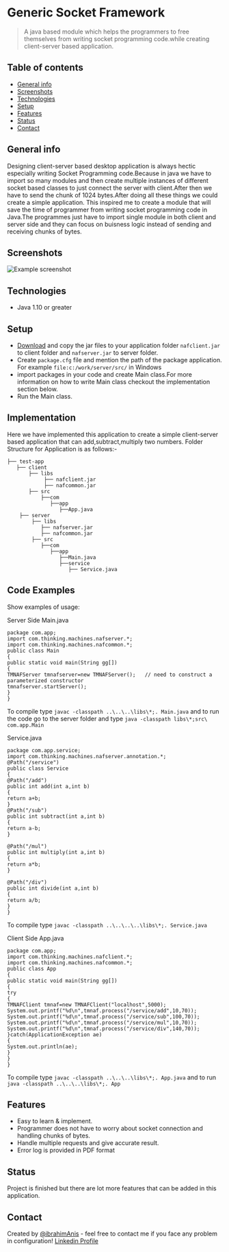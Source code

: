 # Generic Socket Framework
> A java based module which helps the programmers to free themselves from writing socket programming code.while creating client-server based application.

## Table of contents
* [General info](#general-info)
* [Screenshots](#screenshots)
* [Technologies](#technologies)
* [Setup](#setup)
* [Features](#features)
* [Status](#status)
* [Contact](#contact)

## General info
Designing client-server based desktop application is always hectic especially writing Socket Programming code.Because in java we have to import so many modules and then create multiple instances of different socket based classes to just connect the server with client.After then we have to send the chunk of 1024 bytes.After doing all these things we could create a simple application.
This inspired me to create a module that will save the time of programmer from writing socket programming code in Java.The programmes just have to import single module in both client and server side and they can focus on buisness logic instead of sending and receiving chunks of bytes. 
## Screenshots
![Example screenshot](./screenshots/server_side.png)

## Technologies
* Java 1.10 or greater

## Setup 
* [Download](https://drive.google.com/drive/folders/1KPqlA9dvWa4CyF0FPudD9ZtxPzr9OdPk?usp=sharing) and copy the jar files to your application folder
 `nafclient.jar` to client folder  and `nafserver.jar` to server folder.
* Create `package.cfg` file and mention the path of the package application. For example
   `file:c:/work/server/src/` in Windows
* import packages in your code and create Main class.For more information on how to write Main class checkout the implementation section below.
* Run the Main class.

## Implementation
Here we have implemented this application to create a simple client-server based application that can add,subtract,multiply two numbers.
Folder Structure for Application is as follows:-

```
├── test-app
   ├── client
       ├── libs
            ├── nafclient.jar
            ├── nafcommon.jar
       ├── src
           ├──com
              ├──app
                 ├──App.java
    ├── server
        ├── libs
           ├── nafserver.jar
           ├── nafcommon.jar
        ├── src
           ├──com
              ├──app
                 ├──Main.java
                 ├──service
                    ├── Service.java
```


## Code Examples
Show examples of usage:

Server Side Main.java
```
package com.app;
import com.thinking.machines.nafserver.*;
import com.thinking.machines.nafcommon.*;
public class Main
{
public static void main(String gg[])
{
TMNAFServer tmnafserver=new TMNAFServer();   // need to construct a parameterized constructor
tmnafserver.startServer();
}
}
```
To compile type ```javac -classpath ..\..\..\libs\*;. Main.java```
and to run the code go to the server folder and type ```java -classpath libs\*;src\ com.app.Main```


Service.java

```
package com.app.service;
import com.thinking.machines.nafserver.annotation.*;
@Path("/service")
public class Service
{
@Path("/add")
public int add(int a,int b)
{
return a+b;
}
@Path("/sub")
public int subtract(int a,int b)
{
return a-b;
}

@Path("/mul")
public int multiply(int a,int b)
{
return a*b;
}

@Path("/div")
public int divide(int a,int b)
{
return a/b;
}
}
```

To compile type ```javac -classpath ..\..\..\..\libs\*;. Service.java```


Client Side App.java

```
package com.app;
import com.thinking.machines.nafclient.*;
import com.thinking.machines.nafcommon.*;
public class App
{
public static void main(String gg[])
{
try
{
TMNAFClient tmnaf=new TMNAFClient("localhost",5000);
System.out.printf("%d\n",tmnaf.process("/service/add",10,70));
System.out.printf("%d\n",tmnaf.process("/service/sub",100,70));
System.out.printf("%d\n",tmnaf.process("/service/mul",10,70));
System.out.printf("%d\n",tmnaf.process("/service/div",140,70));
}catch(ApplicationException ae)
{
System.out.println(ae);
}
}
}
```
To compile type ```javac -classpath ..\..\..\libs\*;. App.java```
and to run ``` java -classpath ..\..\..\libs\*;. App```



## Features
* Easy to learn & implement.
* Programmer does not have to worry about socket connection and handling chunks of bytes.
* Handle multiple requests and give accurate result.
* Error log is provided in PDF format



## Status
Project is finished but there are lot more features that can be added in this application.

## Contact
Created by [@ibrahimAnis]() - feel free to contact me if you face any problem in configuration!
[Linkedin Profile](https://linkedin.com/in/ibrahimanis)
